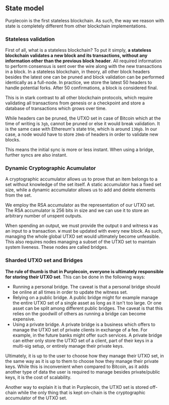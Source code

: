 ## State model
Purplecoin is the first stateless blockchain. As such, the way we reason with state is completely different from other blockchain implementations.

### Stateless validation
First of all, what is a stateless blockchain? To put it simply, **a stateless blockchain validates a new block and its transactions, without any information other than the previous block header**. All required information to perform consensus is sent over the wire along with the new transactions in a  block. In a stateless blockchain, in theory, all other block headers besides the latest one can be pruned and block validation can be performed identically as a full-node. In practice, we store the latest 50 headers to handle potential forks. After 50 confirmations, a block is considered final.

This is in stark contrast to all other blockchain protocols, which require validating all transactions from genesis or a checkpoint and store a database of transactions which grows over time.

While headers can be pruned, the UTXO set in case of Bitcoin which at the time of writing is `3gb`, cannot be pruned or else it would break validation. It is the same case with Ethereum's state trie, which is around `130gb`. In our case, a node would have to store `20mb` of headers in order to validate new blocks.

This means the initial sync is more or less instant. When using a bridge, further syncs are also instant.

### Dynamic Cryptographic Acumulator
A cryptographic accumulator allows us to prove that an item belongs to a set without knowledge of the set itself. A static accumulator has a fixed set size, while a dynamic accumulator allows us to add and delete elements from the set.

We employ the RSA accumulator as the representation of our UTXO set. The RSA accumulator is 256 bits in size and we can use it to store an arbitrary number of unspent outputs.

When spending an output, we must provide the output `O` and witness `W` as an input to a transaction. `W` must be updated with every new block. As such, managing the whole global UTXO set would ultimately become unfeasible. This also requires nodes managing a subset of the UTXO set to maintain system liveness. These nodes are called bridges.

### Sharded UTXO set and Bridges
**The rule of thumb is that in Purplecoin, everyone is ultimately responsible for storing their UTXO set**. This can be done in the following ways:
* Running a personal bridge. The caveat is that a personal bridge should be online at all times in order to update the witness set.
* Relying on a public bridge. A public bridge might for example manage the entire UTXO set of a single asset as long as it isn't too large. Or one asset can be split among different public bridges. The caveat is that this relies on the goodwill of others as running a bridge can become expensive.
* Using a private bridge. A private bridge is a business which offers to manage the UTXO set of private clients in exchange of a fee. For example, in the future banks might offer such services. A private bridge can either only store the UTXO set of a client, part of their keys in a multi-sig setup, or entirely manage their private keys.

Ultimately, it is up to the user to choose how they manage their UTXO set, in the same way as it is up to them to choose how they manage their private keys. While this is inconvenient when compared to Bitcoin, as it adds another type of data the user is required to manage besides private/public keys, it is the cost of scalability.

Another way to explain it is that in Purplecoin, the UTXO set is stored off-chain while the only thing that is kept on-chain is the cryptographic accumulator of the UTXO set.
